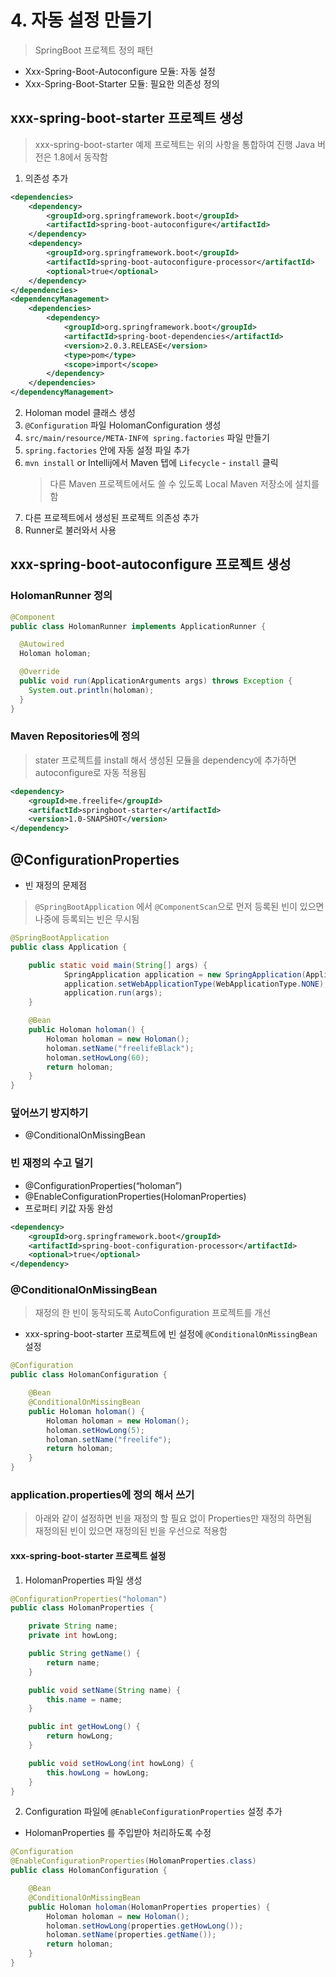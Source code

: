 # 4. 자동 설정 만들기
> SpringBoot 프로젝트 정의 패턴
- Xxx-Spring-Boot-Autoconfigure 모듈: 자동 설정
- Xxx-Spring-Boot-Starter 모듈: 필요한 의존성 정의

## xxx-spring-boot-starter 프로젝트 생성
> xxx-spring-boot-starter 예제 프로젝트는 위의 사항을 통합하여 진행
> Java 버전은 1.8에서 동작함

1. 의존성 추가
```xml
<dependencies>
    <dependency>
        <groupId>org.springframework.boot</groupId>
        <artifactId>spring-boot-autoconfigure</artifactId>
    </dependency>
    <dependency>
        <groupId>org.springframework.boot</groupId>
        <artifactId>spring-boot-autoconfigure-processor</artifactId>
        <optional>true</optional>
    </dependency>
</dependencies>
<dependencyManagement>
    <dependencies>
        <dependency>
            <groupId>org.springframework.boot</groupId>
            <artifactId>spring-boot-dependencies</artifactId>
            <version>2.0.3.RELEASE</version>
            <type>pom</type>
            <scope>import</scope>
        </dependency>
    </dependencies>
</dependencyManagement>
```
2. Holoman model 클래스 생성
3. `@Configuration` 파일 HolomanConfiguration 생성
4. `src/main/resource/META-INF에 spring.factories` 파일 만들기
5. `spring.factories` 안에 자동 설정 파일 추가
6. `mvn install` or Intellij에서 Maven 텝에 `Lifecycle` - `install` 클릭
   > 다른 Maven 프로젝트에서도 쓸 수 있도록 Local Maven 저장소에 설치를 함
7. 다른 프로젝트에서 생성된 프로젝트 의존성 추가
8. Runner로 불러와서 사용

## xxx-spring-boot-autoconfigure 프로젝트 생성

### HolomanRunner 정의
```java
@Component
public class HolomanRunner implements ApplicationRunner {

  @Autowired
  Holoman holoman;

  @Override
  public void run(ApplicationArguments args) throws Exception {
    System.out.println(holoman);
  }
}
```

### Maven Repositories에 정의
> stater 프로젝트를 install 해서 생성된 모듈을 dependency에 추가하면 autoconfigure로 자동 적용됨 
```xml
<dependency>
    <groupId>me.freelife</groupId>
    <artifactId>springboot-starter</artifactId>
    <version>1.0-SNAPSHOT</version>
</dependency>
```

## @ConfigurationProperties
- 빈 재정의 문제점
> `@SpringBootApplication` 에서 `@ComponentScan`으로 먼저 등록된 빈이 있으면 나중에 등록되는 빈은 무시됨

```java
@SpringBootApplication
public class Application {

    public static void main(String[] args) {
            SpringApplication application = new SpringApplication(Application.class);
            application.setWebApplicationType(WebApplicationType.NONE);
            application.run(args);
    }

    @Bean
    public Holoman holoman() {
        Holoman holoman = new Holoman();
        holoman.setName("freelifeBlack");
        holoman.setHowLong(60);
        return holoman;
    }
}
```

### 덮어쓰기 방지하기
- @ConditionalOnMissingBean
### 빈 재정의 수고 덜기
- @ConfigurationProperties(“holoman”)
- @EnableConfigurationProperties(HolomanProperties)
- 프로퍼티 키값 자동 완성
```xml
<dependency>
    <groupId>org.springframework.boot</groupId>
    <artifactId>spring-boot-configuration-processor</artifactId>
    <optional>true</optional>
</dependency>
```

### @ConditionalOnMissingBean
> 재정의 한 빈이 동작되도록 AutoConfiguration 프로젝트를 개선
- xxx-spring-boot-starter 프로젝트에 빈 설정에 `@ConditionalOnMissingBean` 설정
```java
@Configuration
public class HolomanConfiguration {

    @Bean
    @ConditionalOnMissingBean
    public Holoman holoman() {
        Holoman holoman = new Holoman();
        holoman.setHowLong(5);
        holoman.setName("freelife");
        return holoman;
    }
}
```

### application.properties에 정의 해서 쓰기
> 아래와 같이 설정하면 빈을 재정의 할 필요 없이 Properties만 재정의 하면됨  
> 재정의된 빈이 있으면 재정의된 빈을 우선으로 적용함  

#### xxx-spring-boot-starter 프로젝트 설정
1. HolomanProperties 파일 생성
```java
@ConfigurationProperties("holoman")
public class HolomanProperties {

    private String name;
    private int howLong;

    public String getName() {
        return name;
    }

    public void setName(String name) {
        this.name = name;
    }

    public int getHowLong() {
        return howLong;
    }

    public void setHowLong(int howLong) {
        this.howLong = howLong;
    }
}
```

2. Configuration 파일에 `@EnableConfigurationProperties` 설정 추가
- HolomanProperties 를 주입받아 처리하도록 수정
```java
@Configuration
@EnableConfigurationProperties(HolomanProperties.class)
public class HolomanConfiguration {

    @Bean
    @ConditionalOnMissingBean
    public Holoman holoman(HolomanProperties properties) {
        Holoman holoman = new Holoman();
        holoman.setHowLong(properties.getHowLong());
        holoman.setName(properties.getName());
        return holoman;
    }
}
```